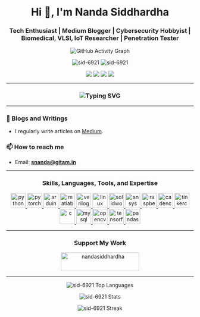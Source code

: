 <h1 align="center">Hi 👋, I'm Nanda Siddhardha</h1>
<h3 align="center">Tech Enthusiast | Medium Blogger | Cybersecurity Hobbyist | Biomedical, VLSI, IoT Researcher | Penetration Tester</h3>

<!-- GitHub Activity Graph -->
<p align="center">
  <img src="https://activity-graph.herokuapp.com/graph?username=sid-6921&theme=dracula&bg_color=0d1117&color=58a6ff&line=9e4c98&point=FFFFFF&hide_border=true" alt="GitHub Activity Graph" />
</p>

<!-- Visitor Counter & Trophies -->
<p align="center">
  <img src="https://komarev.com/ghpvc/?username=sid-6921&label=Profile%20views&color=0e75b6&style=flat" alt="sid-6921" />
  <img src="https://github-profile-trophy.vercel.app/?username=sid-6921&theme=dracula&margin-w=15&margin-h=15" alt="sid-6921" />
</p>

<!-- Social Media Links -->
<p align="center">
  <a href="https://medium.com/@nandasiddhardha" target="blank"><img src="https://img.shields.io/badge/-Medium-black?style=for-the-badge&logo=medium&logoColor=white"></a>
  <a href="https://linkedin.com/in/nanda-siddhardha" target="blank"><img src="https://img.shields.io/badge/-LinkedIn-blue?style=for-the-badge&logo=linkedin&logoColor=white"></a>
  <a href="https://tryhackme.com/p/MR.WH1T3D3V17" target="blank"><img src="https://img.shields.io/badge/-TryHackMe-red?style=for-the-badge&logo=tryhackme&logoColor=white"></a>
  <a href="https://researchgate.net/profile/Nanda-Siddhardha" target="blank"><img src="https://img.shields.io/badge/-ResearchGate-green?style=for-the-badge&logo=researchgate&logoColor=white"></a>
</p>

---

<!-- Animated Text Introduction -->
<h3 align="center">
  <img src="https://readme-typing-svg.herokuapp.com?font=Fira+Code&size=22&duration=4000&pause=1000&color=58A6FF&width=435&lines=Welcome+to+my+GitHub!;I'm+a+Cybersecurity+Hobbyist;Biomedical+and+IoT+Researcher;Tech+Enthusiast+and+Penetration+Tester" alt="Typing SVG">
</h3>

---

### 📝 Blogs and Writings
- I regularly write articles on [Medium](https://medium.com/@nandasiddhardha).

### 📫 How to reach me
- Email: **snanda@gitam.in** 

---

<h3 align="center">Skills, Languages, Tools, and Expertise</h3>

<!-- Custom Icons and Badges -->
<p align="center">
  <a href="https://www.python.org" target="_blank" rel="noreferrer"> 
    <img src="https://skillicons.dev/icons?i=python" alt="python" width="40" height="40"/> 
  </a> 
  <a href="https://pytorch.org/" target="_blank" rel="noreferrer"> 
    <img src="https://skillicons.dev/icons?i=pytorch" alt="pytorch" width="40" height="40"/> 
  </a> 
  <a href="https://www.arduino.cc/" target="_blank" rel="noreferrer"> 
    <img src="https://skillicons.dev/icons?i=arduino" alt="arduino" width="40" height="40"/> 
  </a>
  <a href="https://www.mathworks.com/products/matlab.html" target="_blank" rel="noreferrer"> 
    <img src="https://skillicons.dev/icons?i=matlab" alt="matlab" width="40" height="40"/> 
  </a>
  <a href="https://www.verilog.org/" target="_blank" rel="noreferrer"> 
    <img src="https://skillicons.dev/icons?i=verilog" alt="verilog" width="40" height="40"/> 
  </a>
  <a href="https://www.linux.org/" target="_blank" rel="noreferrer"> 
    <img src="https://skillicons.dev/icons?i=linux" alt="linux" width="40" height="40"/> 
  </a>
  <a href="https://www.solidworks.com/" target="_blank" rel="noreferrer"> 
    <img src="https://skillicons.dev/icons?i=solidworks" alt="solidworks" width="40" height="40"/> 
  </a> 
  <a href="https://www.ansys.com/" target="_blank" rel="noreferrer"> 
    <img src="https://skillicons.dev/icons?i=ansys" alt="ansys" width="40" height="40"/> 
  </a> 
  <a href="https://www.raspberrypi.org/" target="_blank" rel="noreferrer"> 
    <img src="https://skillicons.dev/icons?i=raspberrypi" alt="raspberry-pi" width="40" height="40"/> 
  </a> 
  <a href="https://www.cadence.com/" target="_blank" rel="noreferrer"> 
    <img src="https://skillicons.dev/icons?i=cadence" alt="cadence" width="40" height="40"/> 
  </a>
  <a href="https://www.tinkercad.com/" target="_blank" rel="noreferrer"> 
    <img src="https://skillicons.dev/icons?i=tinkercad" alt="tinkercad" width="40" height="40"/> 
  </a> 
  <a href="https://www.cprogramming.com/" target="_blank" rel="noreferrer"> 
    <img src="https://skillicons.dev/icons?i=c" alt="c" width="40" height="40"/> 
  </a>
  <a href="https://www.mysql.com/" target="_blank" rel="noreferrer"> 
    <img src="https://skillicons.dev/icons?i=mysql" alt="mysql" width="40" height="40"/> 
  </a> 
  <a href="https://opencv.org/" target="_blank" rel="noreferrer"> 
    <img src="https://skillicons.dev/icons?i=opencv" alt="opencv" width="40" height="40"/> 
  </a> 
  <a href="https://www.tensorflow.org" target="_blank" rel="noreferrer"> 
    <img src="https://skillicons.dev/icons?i=tensorflow" alt="tensorflow" width="40" height="40"/> 
  </a> 
  <a href="https://pandas.pydata.org/" target="_blank" rel="noreferrer"> 
    <img src="https://skillicons.dev/icons?i=pandas" alt="pandas" width="40" height="40"/> 
  </a>
</p>

---

<!-- Support My Work -->
<h3 align="center">Support My Work</h3>
<p align="center">
  <a href="https://www.buymeacoffee.com/nandasiddhardha"> 
    <img src="https://cdn.buymeacoffee.com/buttons/v2/default-yellow.png" height="50" width="210" alt="nandasiddhardha" />
  </a>
</p>

---

<!-- GitHub Stats, Streaks, and Most Used Languages with Theme Consistency -->
<p align="center">
  <img src="https://github-readme-stats.vercel.app/api/top-langs?username=sid-6921&show_icons=true&locale=en&layout=compact&theme=dracula" alt="sid-6921 Top Languages" />
</p>

<p align="center">
  <img src="https://github-readme-stats.vercel.app/api?username=sid-6921&show_icons=true&locale=en&theme=dracula" alt="sid-6921 Stats" />
</p>

<p align="center">
  <img src="https://github-readme-streak-stats.herokuapp.com/?user=sid-6921&theme=dracula" alt="sid-6921 Streak" />
</p>


